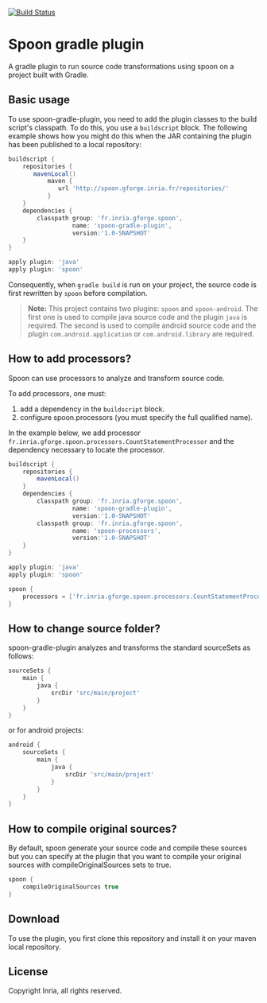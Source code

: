 [![Build Status](https://travis-ci.org/SpoonLabs/spoon-gradle-plugin.svg?branch=master)](https://travis-ci.org/SpoonLabs/spoon-gradle-plugin)

# Spoon gradle plugin

A gradle plugin to run source code transformations using spoon on a project built with Gradle.

## Basic usage

To use spoon-gradle-plugin, you need to add the plugin classes to the build script's classpath. To do this, you use a `buildscript` block. The following example shows how you might do this when the JAR containing the plugin has been published to a local repository:

```groovy
buildscript {
    repositories {
	   mavenLocal()
           maven {
              url 'http://spoon.gforge.inria.fr/repositories/'
           }
    }
    dependencies {
        classpath group: 'fr.inria.gforge.spoon', 
		          name: 'spoon-gradle-plugin', 
		          version:'1.0-SNAPSHOT'
    }
}

apply plugin: 'java'
apply plugin: 'spoon'
```

Consequently, when `gradle build` is run on your project, the source code is first rewritten by `spoon` before compilation.

> **Note:** This project contains two plugins: `spoon` and `spoon-android`. The first one is used to compile java source code and the plugin `java` is required. The second is used to compile android source code and the plugin `com.android.application` or `com.android.library` are required.

## How to add processors?

Spoon can use processors to analyze and transform source code.

To add processors, one must:

1. add a dependency  in the `buildscript` block. 
2. configure spoon.processors (you must specify the full qualified name).

In the example below, we add processor `fr.inria.gforge.spoon.processors.CountStatementProcessor` and the dependency necessary to locate the processor.

```groovy
buildscript {
    repositories {
        mavenLocal()
    }
    dependencies {
        classpath group: 'fr.inria.gforge.spoon', 
			      name: 'spoon-gradle-plugin', 
			      version:'1.0-SNAPSHOT'
        classpath group: 'fr.inria.gforge.spoon', 
			      name: 'spoon-processors', 
			      version:'1.0-SNAPSHOT'
    }
}

apply plugin: 'java'
apply plugin: 'spoon'

spoon {
    processors = ['fr.inria.gforge.spoon.processors.CountStatementProcessor']
}

```

## How to change source folder?

spoon-gradle-plugin analyzes and transforms the standard sourceSets as follows:

```groovy
sourceSets {
    main {
        java {
            srcDir 'src/main/project'
        }
    }
}
```

or for android projects:

```groovy
android {
	sourceSets {
		main {
			java {
				srcDir 'src/main/project'
			}
		}
	}
}
```

## How to compile original sources?

By default, spoon generate your source code and compile these sources but you can specify at the plugin that you want to compile your original sources with compileOriginalSources sets to true.

```groovy
spoon {
	compileOriginalSources true
}
```

## Download

To use the plugin, you first clone this repository and install it on your maven local repository.

## License

Copyright Inria, all rights reserved.
